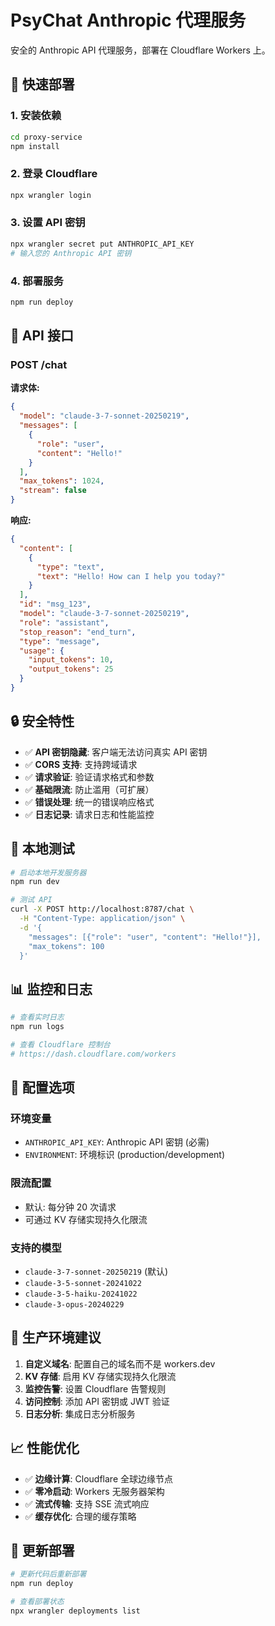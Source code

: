 # PsyChat Anthropic 代理服务

安全的 Anthropic API 代理服务，部署在 Cloudflare Workers 上。

## 🚀 快速部署

### 1. 安装依赖
```bash
cd proxy-service
npm install
```

### 2. 登录 Cloudflare
```bash
npx wrangler login
```

### 3. 设置 API 密钥
```bash
npx wrangler secret put ANTHROPIC_API_KEY
# 输入您的 Anthropic API 密钥
```

### 4. 部署服务
```bash
npm run deploy
```

## 📡 API 接口

### POST /chat

**请求体:**
```json
{
  "model": "claude-3-7-sonnet-20250219",
  "messages": [
    {
      "role": "user", 
      "content": "Hello!"
    }
  ],
  "max_tokens": 1024,
  "stream": false
}
```

**响应:**
```json
{
  "content": [
    {
      "type": "text",
      "text": "Hello! How can I help you today?"
    }
  ],
  "id": "msg_123",
  "model": "claude-3-7-sonnet-20250219",
  "role": "assistant",
  "stop_reason": "end_turn",
  "type": "message",
  "usage": {
    "input_tokens": 10,
    "output_tokens": 25
  }
}
```

## 🔒 安全特性

- ✅ **API 密钥隐藏**: 客户端无法访问真实 API 密钥
- ✅ **CORS 支持**: 支持跨域请求
- ✅ **请求验证**: 验证请求格式和参数
- ✅ **基础限流**: 防止滥用（可扩展）
- ✅ **错误处理**: 统一的错误响应格式
- ✅ **日志记录**: 请求日志和性能监控

## 🧪 本地测试

```bash
# 启动本地开发服务器
npm run dev

# 测试 API
curl -X POST http://localhost:8787/chat \
  -H "Content-Type: application/json" \
  -d '{
    "messages": [{"role": "user", "content": "Hello!"}],
    "max_tokens": 100
  }'
```

## 📊 监控和日志

```bash
# 查看实时日志
npm run logs

# 查看 Cloudflare 控制台
# https://dash.cloudflare.com/workers
```

## 🔧 配置选项

### 环境变量
- `ANTHROPIC_API_KEY`: Anthropic API 密钥 (必需)
- `ENVIRONMENT`: 环境标识 (production/development)

### 限流配置
- 默认: 每分钟 20 次请求
- 可通过 KV 存储实现持久化限流

### 支持的模型
- `claude-3-7-sonnet-20250219` (默认)
- `claude-3-5-sonnet-20241022`
- `claude-3-5-haiku-20241022`
- `claude-3-opus-20240229`

## 🚨 生产环境建议

1. **自定义域名**: 配置自己的域名而不是 workers.dev
2. **KV 存储**: 启用 KV 存储实现持久化限流
3. **监控告警**: 设置 Cloudflare 告警规则
4. **访问控制**: 添加 API 密钥或 JWT 验证
5. **日志分析**: 集成日志分析服务

## 📈 性能优化

- ✅ **边缘计算**: Cloudflare 全球边缘节点
- ✅ **零冷启动**: Workers 无服务器架构
- ✅ **流式传输**: 支持 SSE 流式响应
- ✅ **缓存优化**: 合理的缓存策略

## 🔄 更新部署

```bash
# 更新代码后重新部署
npm run deploy

# 查看部署状态
npx wrangler deployments list
```
